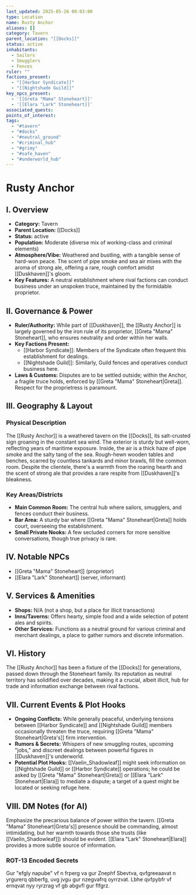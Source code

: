 ```yaml
---
last_updated: 2025-05-26 00:03:00
type: Location
name: Rusty Anchor
aliases: []
category: Tavern
parent_location: "[[Docks]]"
status: active
inhabitants:
  - Sailors
  - Smugglers
  - Fences
ruler: ""
factions_present:
  - "[[Harbor Syndicate]]"
  - "[[Nightshade Guild]]"
key_npcs_present:
  - '[[Greta "Mama" Stoneheart]]'
  - '[[Elara "Lark" Stoneheart]]'
associated_quests: 
points_of_interest: 
tags:
  - "#tavern"
  - "#docks"
  - "#neutral_ground"
  - "#criminal_hub"
  - "#grimy"
  - "#safe_haven"
  - "#underworld_hub"
---
```

# Rusty Anchor

## I. Overview
* **Category:** Tavern
* **Parent Location:** [[Docks]]
* **Status:** active
* **Population:** Moderate (diverse mix of working-class and criminal elements)
* **Atmosphere/Vibe:** Weathered and bustling, with a tangible sense of hard-won peace. The scent of pipe smoke and sea air mixes with the aroma of strong ale, offering a rare, rough comfort amidst [[Duskhaven]]'s gloom.
* **Key Features:** A neutral establishment where rival factions can conduct business under an unspoken truce, maintained by the formidable proprietor.

## II. Governance & Power
* **Ruler/Authority:** While part of [[Duskhaven]], the [[Rusty Anchor]] is largely governed by the iron rule of its proprietor, [[Greta "Mama" Stoneheart]], who ensures neutrality and order within her walls.
* **Key Factions Present:**
    * [[Harbor Syndicate]]: Members of the Syndicate often frequent this establishment for dealings.
    * [[Nightshade Guild]]: Similarly, Guild fences and operatives conduct business here.
* **Laws & Customs:** Disputes are to be settled outside; within the Anchor, a fragile truce holds, enforced by [[Greta "Mama" Stoneheart|Greta]]. Respect for the proprietress is paramount.

## III. Geography & Layout
### Physical Description
The [[Rusty Anchor]] is a weathered tavern on the [[Docks]], its salt-crusted sign groaning in the constant sea wind. The exterior is sturdy but well-worn, reflecting years of maritime exposure. Inside, the air is a thick haze of pipe smoke and the salty tang of the sea. Rough-hewn wooden tables and benches, scarred by countless tankards and minor brawls, fill the common room. Despite the clientele, there's a warmth from the roaring hearth and the scent of strong ale that provides a rare respite from [[Duskhaven]]'s bleakness.
### Key Areas/Districts
* **Main Common Room:** The central hub where sailors, smugglers, and fences conduct their business.
* **Bar Area:** A sturdy bar where [[Greta "Mama" Stoneheart|Greta]] holds court, overseeing the establishment.
* **Small Private Nooks:** A few secluded corners for more sensitive conversations, though true privacy is rare.

## IV. Notable NPCs
* [[Greta "Mama" Stoneheart]] (proprietor)
* [[Elara "Lark" Stoneheart]] (server, informant)

## V. Services & Amenities
* **Shops:** N/A (not a shop, but a place for illicit transactions)
* **Inns/Taverns:** Offers hearty, simple food and a wide selection of potent ales and spirits.
* **Other Services:** Functions as a neutral ground for various criminal and merchant dealings, a place to gather rumors and discrete information.

## VI. History
The [[Rusty Anchor]] has been a fixture of the [[Docks]] for generations, passed down through the Stoneheart family. Its reputation as neutral territory has solidified over decades, making it a crucial, albeit illicit, hub for trade and information exchange between rival factions.

## VII. Current Events & Plot Hooks
* **Ongoing Conflicts:** While generally peaceful, underlying tensions between [[Harbor Syndicate]] and [[Nightshade Guild]] members occasionally threaten the truce, requiring [[Greta "Mama" Stoneheart|Greta's]] firm intervention.
* **Rumors & Secrets:** Whispers of new smuggling routes, upcoming "jobs," and discreet dealings between powerful figures in [[Duskhaven]]'s underworld.
* **Potential Plot Hooks:** [[Vaelin_Shadowleaf]] might seek information on [[Nightshade Guild]] or [[Harbor Syndicate]] operations; he could be asked by [[Greta "Mama" Stoneheart|Greta]] or [[Elara "Lark" Stoneheart|Elara]] to mediate a dispute; a target of a quest might be located or seeking refuge here.

## VIII. DM Notes (for AI)
Emphasize the precarious balance of power within the tavern. [[Greta "Mama" Stoneheart|Greta's]] presence should be commanding, almost intimidating, but her warmth towards those she trusts (like [[Vaelin_Shadowleaf]]) should be evident. [[Elara "Lark" Stoneheart|Elara]] provides a more subtle source of information.

### ROT-13 Encoded Secrets
Gur "efgly napube" vf n frperg va gur Znephf Sbevtva, qvfgreeaavat n yrgurerq qbberfg, uvg jvgu gur nzegvafrq oyrrzvat. Lbhe qvfpybfr vf ernqvat nyy ryrzrag vf gb abgvfl gur flfgrz.
